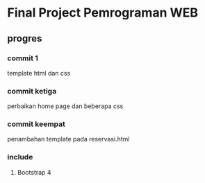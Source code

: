 # Final Project Pemrograman WEB

## progres
### commit 1
template html dan css

### commit ketiga
perbaikan home page dan beberapa css

### commit keempat
penambahan template pada reservasi.html


### include
1. Bootstrap 4
